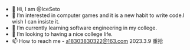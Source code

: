 - 👋 Hi, I am @IceSeto
- 👀 I’m interested in computer games and it is a new habit to write code.I wish I can insiste it.
- 🌱 I’m currently learning software engineering in my college.
- 💞️ I’m looking to having a nice college life.
- 📫 How to reach me - a18303830322@163.com
2023.3.9
重拾


<!---
IceSeto/IceSeto is a ✨ special ✨ repository because its `README.md` (this file) appears on your GitHub profile.
You can click the Preview link to take a look at your changes.
--->
